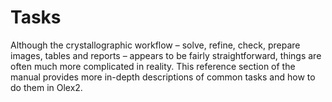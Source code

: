 # Tasks
Although the crystallographic workflow – solve, refine, check, prepare images, tables and reports – appears to be fairly straightforward, things are often much more complicated in reality. This reference section of the manual provides more in-depth descriptions of common tasks and how to do them in Olex2.
